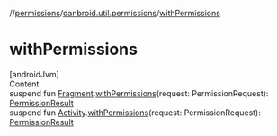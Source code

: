 //[permissions](../index.md)/[danbroid.util.permissions](index.md)/[withPermissions](with-permissions.md)



# withPermissions  
[androidJvm]  
Content  
suspend fun [Fragment](https://developer.android.com/reference/kotlin/androidx/fragment/app/Fragment.html).[withPermissions](with-permissions.md)(request: PermissionRequest): [PermissionResult](-permission-result/index.md)  
suspend fun [Activity](https://developer.android.com/reference/kotlin/android/app/Activity.html).[withPermissions](with-permissions.md)(request: PermissionRequest): [PermissionResult](-permission-result/index.md)  



